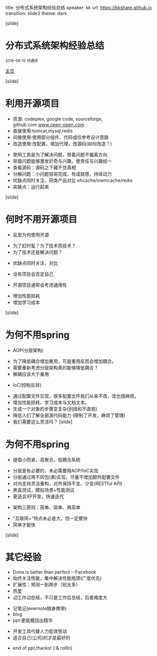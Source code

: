 title: 分布式系统架构经验总结
speaker: kk
url: https://kkshare.github.io
transition: slide3
theme: dark

[slide]

# 分布式系统架构经验总结
<small>2016-06-15 何通庆</small>

[主页](https://kkshare.github.io)

[slide]
# 利用开源项目
- 资源: codeplex, google code, sourceforge,  
  github.com www.open-open.com
- 直接使用:tomcat,mysql,redis
- 间接使用:使用部分组件、代码或仅参考设计思路
- 改造使用:改配置，增加代理，改源码(如何改造？)
 * 使用工具是为了解决问题，带着问题不偏离方向
 * 带着问题能够激发好奇与兴趣，使责任与兴趣统一
 * 查看源码：源码之下藏不住真相
 * 分解问题：小问题容易完成，有成就感，持续动力
 * 优缺点同时关注，同类产品对比 ehcache/memcache/redis
 * 突破点：运行起来

[slide]
# 何时不用开源项目
- 反思为何使用开源
 * 为了赶时髦？为了技术而技术？
 * 为了技术还是解决问题？
- 优缺点同时关注，对比
 * 没有项目会否定自己
- 开源项目通常会考虑通用性
 * 增加性能损耗
 * 增加学习成本

[slide]
# 为何不用spring
- AOP(分层架构)
 * 为了降低耦合增加重用，可是重用反而会增加耦合。
 * 需要重新考虑分层架构真的能够降低耦合？
 * 解耦应该大于重用
- IoC(控制反转)
 * 通过配置文件实现，很多配置文件我们从来不改，改也很麻烦。
 * 增加性能损耗、学习成本与文档文本。
 * 生成一个对象的步骤变复杂(别扭和不直观)
 * 降低人们了解全部源代码能力 (限制了开发，麻烦了管理)
 * 我们需要这么灵活吗？
[slide]
# 为何不用spring
- 提倡小而紧，高聚合，低耦合系统
 * 分层是有必要的，未必需要用AOP/IoC实现
 * 分层通过用不同包(类)实现，尽量不增加额外配置文件
 * 对内支持灵活重构，对外保持不变、少变(RESTful API)
 * 黑盒测试，模拟场景+性能测试
 * 更适合XP开发，快速迭代
- 架构三原则：简单、简单、再简单
 * "互联网+"特点未必是大，但一定要快
 * 简单才能快

[slide]
# 其它经验
- Done is better than perfect --Facebook
- 始终关注性能，集中解决性能瓶颈(广度优先)
- 扩展性：预测一到两步（别太多）
- 热爱
- *边*工作*边*总结，不只是工作后总结，后者难度大
 * 记笔记(evernote随身携带)
 * blog
 * ppt:更能概括出精华
- 开发工具代替人力低效劳动
- 适合自己(公司)的才是最好的

 * end of ppt,thanks! {:&.rollIn}
